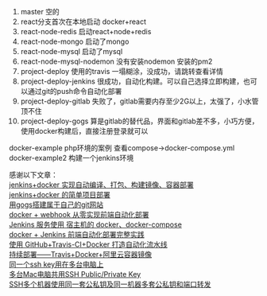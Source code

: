 1. master 空的
2. react分支首次在本地启动 docker+react
3. react-node-redis 启动react+node+redis
4. react-node-mongo 启动了mongo
5. react-node-mysql 启动了mysql
6. react-node-mysql-nodemon 没有安装nodemon 安装的pm2
7. project-deploy 使用的travis 一塌糊涂，没成功，请跳转查看详情
8. project-deploy-jenkins 很成功，自动化构建。可以自己选择立即构建，也可以通过git的push命令自动化部署
9. project-deploy-gitlab 失败了，gitlab需要内存至少2G以上，太强了，小水管顶不住
10. project-deploy-gogs 算是gitlab的替代品，界面和gitlab差不多，小巧方便，使用docker构建后，直接注册登录就可以


 docker-example php环境的案例 查看compose->docker-compose.yml
 docker-example2 构建一个jenkins环境

感谢以下文章：    
[jenkins+docker 实现自动编译、打包、构建镜像、容器部署](https://blog.csdn.net/xiaoxiangzi520/article/details/88842200)    
[jenkins+docker 的简单项目部署](https://www.pianshen.com/article/3247382361/)    
[用gogs搭建属于自己的git网站](https://www.jianshu.com/p/86c385682ac8)    
[docker + webhook 从零实现前端自动化部署](https://juejin.im/post/6845166890420011021)    
[Jenkins 服务使用 宿主机的 docker、docker-compose ](https://www.cnblogs.com/zhongyuanzhao000/p/11681474.html)    
[docker + Jenkins 前端自动化部署完整实践](https://blog.csdn.net/weixin_43983850/article/details/107055722)    
[使用 GitHub+Travis-CI+Docker 打造自动化流水线](https://blog.csdn.net/qq_24464827/article/details/104471319)    
[持续部署——Travis+Docker+阿里云容器镜像](https://blog.csdn.net/fly7632785/article/details/107409126)    
[同一个ssh key用在多台电脑上](https://blog.csdn.net/qq_36528804/article/details/96693330)    
[多台Mac电脑共用SSH Public/Private Key](https://blog.csdn.net/qq_33632048/article/details/80181210?utm_medium=distribute.pc_relevant.none-task-blog-BlogCommendFromMachineLearnPai2-2.add_param_isCf&depth_1-utm_source=distribute.pc_relevant.none-task-blog-BlogCommendFromMachineLearnPai2-2.add_param_isCf)     
[SSH多个机器使用同一套公私钥及同一机器多套公私钥和端口转发](https://news.tianyancha.com/ll_csfneebgvw.html)     

